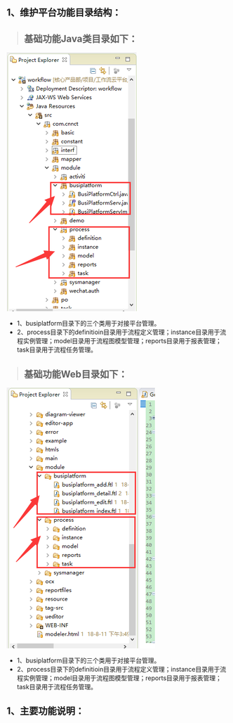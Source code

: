 ## 1、维护平台功能目录结构：

> ## 基础功能Java类目录如下：

![](/assets/activiti17.png)

* 1、busiplatform目录下的三个类用于对接平台管理。
* 2、process目录下的definitioin目录用于流程定义管理；instance目录用于流程实例管理；model目录用于流程图模型管理；reports目录用于报表管理；task目录用于流程任务管理。

> ## 基础功能Web目录如下：

![](/assets/activiti18.png)

* 1、busiplatform目录下的三个类用于对接平台管理。
* 2、process目录下的definitioin目录用于流程定义管理；instance目录用于流程实例管理；model目录用于流程图模型管理；reports目录用于报表管理；task目录用于流程任务管理。

## 1、主要功能说明：



